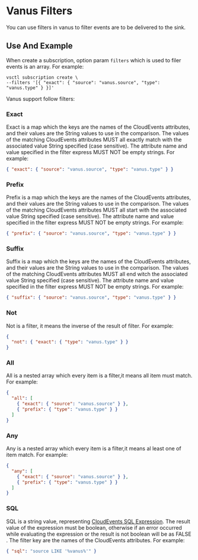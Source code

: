 # Vanus Filters

You can use filters in vanus to filter events are to be delivered to the sink.

## Use And Example

When create a subscription, option param `filters` which is used to filer events is an array.
For example:

```shell
vsctl subscription create \
--filters '[{ "exact": { "source": "vanus.source", "type": "vanus.type" } }]'
```

Vanus support follow filters:

### Exact

Exact is a map which the keys are the names of the CloudEvents attributes, and their values are the String values to use in the comparison.
The values of the matching CloudEvents attributes MUST all exactly match with the associated value String specified (case sensitive).
The attribute name and value specified in the filter express MUST NOT be empty strings.
For example:

```json
{ "exact": { "source": "vanus.source", "type": "vanus.type" } }
```

### Prefix

Prefix is a map which the keys are the names of the CloudEvents attributes, and their values are the String values to use in the comparison.
The values of the matching CloudEvents attributes MUST all start with the associated value String specified (case sensitive).
The attribute name and value specified in the filter express MUST NOT be empty strings.
For example:

```json
{ "prefix": { "source": "vanus.source", "type": "vanus.type" } }
```

### Suffix

Suffix is a map which the keys are the names of the CloudEvents attributes, and their values are the String values to use in the comparison.
The values of the matching CloudEvents attributes MUST all end witch the associated value String specified (case sensitive).
The attribute name and value specified in the filter express MUST NOT be empty strings.
For example:

```json
{ "suffix": { "source": "vanus.source", "type": "vanus.type" } }
```

### Not

Not is a filter, it means the inverse of the result of filter.
For example:

```json
{
  "not": { "exact": { "type": "vanus.type" } }
}
```

### All

All is a nested array which every item is a filter,it means all item must match.
For example:

```json
{
  "all": [
    { "exact": { "source": "vanus.source" } },
    { "prefix": { "type": "vanus.type" } }
  ]
}
```

### Any

Any is a nested array which every item is a filter,it means al least one of item match.
For example:

```json
{
  "any": [
    { "exact": { "source": "vanus.source" } },
    { "prefix": { "type": "vanus.type" } }
  ]
}
```

### SQL

SQL is a string value, representing [CloudEvents SQL Expression](https://github.com/cloudevents/spec/blob/main/cesql/spec.md).
The result value of the expression must be boolean, otherwise if an error occurred while evaluating the expression or the result is not boolean will be as FALSE .
The filter key are the names of the CloudEvents attributes.
For example:

```json
{ "sql": "source LIKE '%vanus%'" }
```
